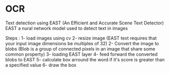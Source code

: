 # OCR
Text detection using EAST (An Efficient and Accurate Scene Text Detector)
EAST a nural network model used to detect text in images

Steps :
    1- load images using cv
    2- resize image (EAST text requires that your input image dimensions be multiples of 32)
    2- Convert the image to blobs (Blob is a group of connected pixels in an image that share some common property)
    3- loading EAST layer
    4- feed forward the converted blobs to EAST
    5- calculate box arround the word if it's score is greater than a specified value
    6- draw the box